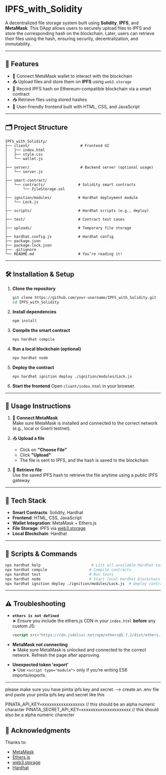 
# IPFS_with_Solidity

A decentralized file storage system built using **Solidity**, **IPFS**, and **MetaMask**. This DApp allows users to securely upload files to IPFS and store the corresponding hash on the blockchain. Later, users can retrieve their files using the hash, ensuring security, decentralization, and immutability.

---

## 🚀 Features

- 🔐 Connect MetaMask wallet to interact with the blockchain
- 📤 Upload files and store them on **IPFS** using `web3.storage`
- 🧾 Record IPFS hash on Ethereum-compatible blockchain via a smart contract
- 📥 Retrieve files using stored hashes
- 🎨 User-friendly frontend built with HTML, CSS, and JavaScript

---

## 🗂️ Project Structure

```
IPFS_with_Solidity/
├── client/                       # Frontend UI
│   ├── index.html
│   ├── style.css
│   └── wallet.js
│
├── server/                       # Backend server (optional usage)
│   └── server.js
│
├── smart-contract/
│   └── contracts/               # Solidity smart contracts
│       └── FileStorage.sol
│
├── ignition/modules/            # Hardhat deployment module
│   └── Lock.js
│
├── scripts/                     # Hardhat scripts (e.g., deploy)
│
├── test/                        # Contract test cases
│
├── uploads/                     # Temporary file storage
│
├── hardhat.config.js            # Hardhat config
├── package.json
├── package-lock.json
├── .gitignore
└── README.md                    # You’re reading it!
```

---

## 🛠️ Installation & Setup

1. **Clone the repository**
   ```bash
   git clone https://github.com/your-username/IPFS_with_Solidity.git
   cd IPFS_with_Solidity
   ```

2. **Install dependencies**
   ```bash
   npm install
   ```

3. **Compile the smart contract**
   ```bash
   npx hardhat compile
   ```

4. **Run a local blockchain (optional)**
   ```bash
   npx hardhat node
   ```

5. **Deploy the contract**
   ```bash
   npx hardhat ignition deploy ./ignition/modules/Lock.js
   ```

6. **Start the frontend**
   Open `client/index.html` in your browser.

---

## 🧪 Usage Instructions

1. 🦊 **Connect MetaMask**  
   Make sure MetaMask is installed and connected to the correct network (e.g., local or Goerli testnet).

2. 📤 **Upload a file**  
   - Click on **"Choose File"**
   - Click **"Upload"**
   - The file is sent to IPFS, and the hash is saved to the blockchain

3. 🔗 **Retrieve file**  
   Use the saved IPFS hash to retrieve the file anytime using a public IPFS gateway

---

## 🧱 Tech Stack

- **Smart Contracts**: Solidity, Hardhat
- **Frontend**: HTML, CSS, JavaScript
- **Wallet Integration**: MetaMask + Ethers.js
- **File Storage**: IPFS via [web3.storage](https://web3.storage)
- **Local Blockchain**: Hardhat

---

## 🧰 Scripts & Commands

```bash
npx hardhat help                       # List all available Hardhat tasks
npx hardhat compile                   # Compile contracts
npx hardhat test                      # Run tests
npx hardhat node                      # Start local Hardhat blockchain
npx hardhat ignition deploy ./ignition/modules/Lock.js  # Deploy contract
```

---

## ⚠️ Troubleshooting

- **`ethers is not defined`**  
  ➤ Ensure you include the ethers.js CDN in your `index.html` **before** any custom JS:
  ```html
  <script src="https://cdn.jsdelivr.net/npm/ethers@5.7.2/dist/ethers.umd.min.js"></script>
  ```

- **MetaMask not connecting**  
  ➤ Make sure MetaMask is unlocked and connected to the correct network. Refresh the page after approving.

- **Unexpected token 'export'**  
  ➤ Use `<script type="module">` only if you’re writing ES6 imports/exports.

---


please make sure you have pinita ipfs key and secret. 
--> create an .env file and paste your pinita ipfs key and secret like this 

PINATA_API_KEY=xxxxxxxxxxxxxxxxxx  // this should be an alpha numeric character
PINATA_SECRET_API_KEY=xxxxxxxxxxxxxxxxxxxxx // this should also be a alpha numeric charecter

## 🙌 Acknowledgments

Thanks to:
- [MetaMask](https://metamask.io/)
- [Ethers.js](https://docs.ethers.io/v5/)
- [web3.storage](https://web3.storage/)
- [Hardhat](https://hardhat.org/)
